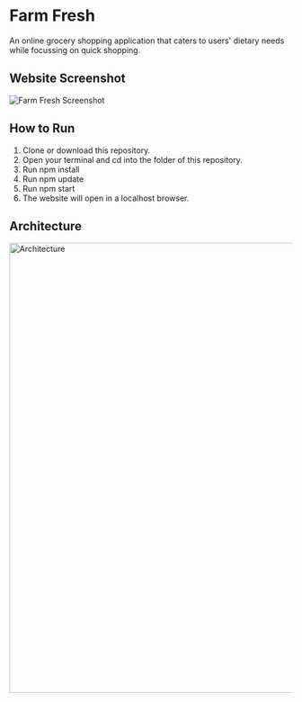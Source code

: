 # Farm Fresh
An online grocery shopping application that caters to users' dietary needs while focussing on quick shopping.

<h2> Website Screenshot </h2>
<img src="https://res.cloudinary.com/soma/image/upload/v1607123353/ss_odfi1w.png" alt = "Farm Fresh Screenshot">

<p> </p>

<h2> <strong> How to Run </strong> </h2>
<ol>
  <li>  Clone or download this repository. </li>
<li> Open your terminal and cd into the folder of this repository. </li>
<li> Run npm install </li>
<li> Run npm update </li>
<li> Run npm start </li>
<li> The website will open in a localhost browser. </li>
</ol>

<p> </p>
<h2> Architecture </h2>

<img src="https://res.cloudinary.com/soma/image/upload/v1607127324/arch_ieuvmt.png" width = "800" alt = "Architecture">



